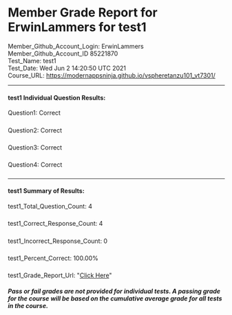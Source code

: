 # Member Grade Report for ErwinLammers for test1  
   
Member_Github_Account_Login: ErwinLammers  
Member_Github_Account_ID 85221870  
Test_Name: test1  
Test_Date: Wed Jun  2 14:20:50 UTC 2021  
Course_URL: https://modernappsninja.github.io/vspheretanzu101_vt7301/  
   
---  
#### test1 Individual Question Results:  
Question1: Correct  
#####  
Question2: Correct  
#####  
Question3: Correct  
#####  
Question4: Correct  
#####  
---  
#### test1 Summary of Results:  
test1_Total_Question_Count: 4  
#####  
test1_Correct_Response_Count: 4  
#####  
test1_Incorrect_Response_Count: 0  
#####  
test1_Percent_Correct: 100.00%  
#####  
test1_Grade_Report_Url: "[Click Here](https://github.com/modernappsninjas/ErwinLammers/blob/main/static/userdata/courses/vspheretanzu101_vt7301/grade_report.pr310.test1.md)"
##### Pass or fail grades are not provided for individual tests. A passing grade for the course will be based on the cumulative average grade for all tests in the course.  
